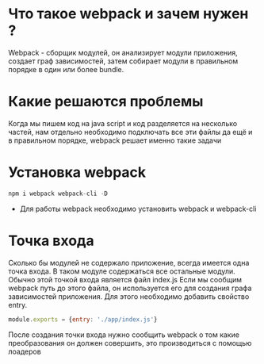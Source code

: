 # Что такое webpack и зачем нужен ?
Webpack - сборщик модулей, он анализирует модули приложения, создает граф зависимостей, затем собирает модули в правильном порядке в один или более bundle.
# Какие решаются проблемы
Когда мы пишем код на java script и код разделяется на несколько частей, нам отдельно необходимо подключать все эти файлы да ещё и в правильном порядке, webpack решает именно такие задачи
# Установка webpack
~~~ js
npm i webpack webpack-cli -D
~~~
- Для работы webpack необходимо установить webpack и webpack-cli
# Точка входа
Сколько бы модулей не содержало приложение, всегда имеется одна точка входа. В таком модуле содержаться все остальные модули. Обычно этой точкой входа является файл index.js
Если мы сообщим webpack путь до этого файла, он используется его для создания графа зависимостей приложения. Для этого необходимо добавить свойство entry.
~~~ js
module.exports = {entry: './app/index.js'}
~~~
После создания точки входа нужно сообщить webpack о том какие преобразования он должен совершить, это производиться с помощью лоадеров
~~~

~~~